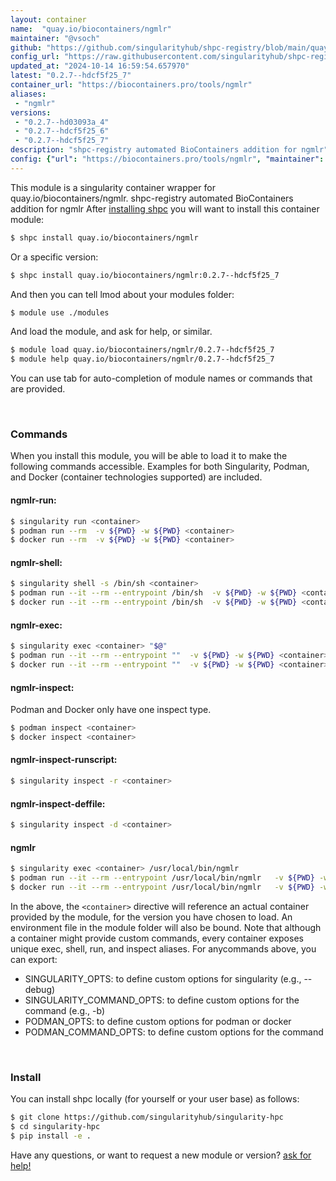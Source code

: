 ```yaml
---
layout: container
name:  "quay.io/biocontainers/ngmlr"
maintainer: "@vsoch"
github: "https://github.com/singularityhub/shpc-registry/blob/main/quay.io/biocontainers/ngmlr/container.yaml"
config_url: "https://raw.githubusercontent.com/singularityhub/shpc-registry/main/quay.io/biocontainers/ngmlr/container.yaml"
updated_at: "2024-10-14 16:59:54.657970"
latest: "0.2.7--hdcf5f25_7"
container_url: "https://biocontainers.pro/tools/ngmlr"
aliases:
 - "ngmlr"
versions:
 - "0.2.7--hd03093a_4"
 - "0.2.7--hdcf5f25_6"
 - "0.2.7--hdcf5f25_7"
description: "shpc-registry automated BioContainers addition for ngmlr"
config: {"url": "https://biocontainers.pro/tools/ngmlr", "maintainer": "@vsoch", "description": "shpc-registry automated BioContainers addition for ngmlr", "latest": {"0.2.7--hdcf5f25_7": "sha256:e1ed93dc57397451a100117b209b0df3d9f5335c7c8bf81cadcda38873bbe112"}, "tags": {"0.2.7--hd03093a_4": "sha256:2ddaed41716f36fa1aefeec4273ef37faaa6160242a21c0fa1df3497bc72c078", "0.2.7--hdcf5f25_6": "sha256:219b57f901904e3a719747b1c8c280e8142db25288285ba45f8ae67204225469", "0.2.7--hdcf5f25_7": "sha256:e1ed93dc57397451a100117b209b0df3d9f5335c7c8bf81cadcda38873bbe112"}, "docker": "quay.io/biocontainers/ngmlr", "aliases": {"ngmlr": "/usr/local/bin/ngmlr"}}
---
```


This module is a singularity container wrapper for quay.io/biocontainers/ngmlr.
shpc-registry automated BioContainers addition for ngmlr
After [installing shpc](#install) you will want to install this container module:


```bash
$ shpc install quay.io/biocontainers/ngmlr
```

Or a specific version:

```bash
$ shpc install quay.io/biocontainers/ngmlr:0.2.7--hdcf5f25_7
```

And then you can tell lmod about your modules folder:

```bash
$ module use ./modules
```

And load the module, and ask for help, or similar.

```bash
$ module load quay.io/biocontainers/ngmlr/0.2.7--hdcf5f25_7
$ module help quay.io/biocontainers/ngmlr/0.2.7--hdcf5f25_7
```

You can use tab for auto-completion of module names or commands that are provided.

<br>

### Commands

When you install this module, you will be able to load it to make the following commands accessible.
Examples for both Singularity, Podman, and Docker (container technologies supported) are included.

#### ngmlr-run:

```bash
$ singularity run <container>
$ podman run --rm  -v ${PWD} -w ${PWD} <container>
$ docker run --rm  -v ${PWD} -w ${PWD} <container>
```

#### ngmlr-shell:

```bash
$ singularity shell -s /bin/sh <container>
$ podman run --it --rm --entrypoint /bin/sh  -v ${PWD} -w ${PWD} <container>
$ docker run --it --rm --entrypoint /bin/sh  -v ${PWD} -w ${PWD} <container>
```

#### ngmlr-exec:

```bash
$ singularity exec <container> "$@"
$ podman run --it --rm --entrypoint ""  -v ${PWD} -w ${PWD} <container> "$@"
$ docker run --it --rm --entrypoint ""  -v ${PWD} -w ${PWD} <container> "$@"
```

#### ngmlr-inspect:

Podman and Docker only have one inspect type.

```bash
$ podman inspect <container>
$ docker inspect <container>
```

#### ngmlr-inspect-runscript:

```bash
$ singularity inspect -r <container>
```

#### ngmlr-inspect-deffile:

```bash
$ singularity inspect -d <container>
```


#### ngmlr

```bash
$ singularity exec <container> /usr/local/bin/ngmlr
$ podman run --it --rm --entrypoint /usr/local/bin/ngmlr   -v ${PWD} -w ${PWD} <container> -c " $@"
$ docker run --it --rm --entrypoint /usr/local/bin/ngmlr   -v ${PWD} -w ${PWD} <container> -c " $@"
```



In the above, the `<container>` directive will reference an actual container provided
by the module, for the version you have chosen to load. An environment file in the
module folder will also be bound. Note that although a container
might provide custom commands, every container exposes unique exec, shell, run, and
inspect aliases. For anycommands above, you can export:

 - SINGULARITY_OPTS: to define custom options for singularity (e.g., --debug)
 - SINGULARITY_COMMAND_OPTS: to define custom options for the command (e.g., -b)
 - PODMAN_OPTS: to define custom options for podman or docker
 - PODMAN_COMMAND_OPTS: to define custom options for the command

<br>

### Install

You can install shpc locally (for yourself or your user base) as follows:

```bash
$ git clone https://github.com/singularityhub/singularity-hpc
$ cd singularity-hpc
$ pip install -e .
```

Have any questions, or want to request a new module or version? [ask for help!](https://github.com/singularityhub/singularity-hpc/issues)